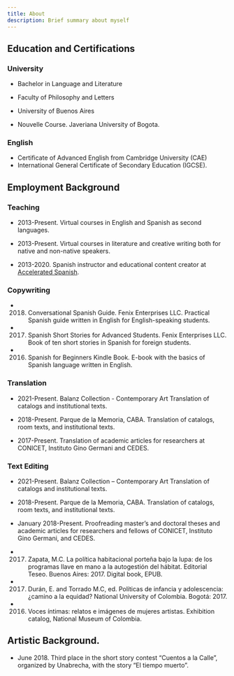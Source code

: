 ```yaml
---
title: About
description: Brief summary about myself
---
```

 
## Education and Certifications
 
### University

- Bachelor in Language and Literature
- Faculty of Philosophy and Letters
- University of Buenos Aires

- Nouvelle Course. Javeriana University of Bogota.

### English

- Certificate of Advanced English from Cambridge University (CAE)
- International General Certificate of Secondary Education (IGCSE).
 
## Employment Background
 
### Teaching      
 
- 2013-Present. Virtual courses in English and Spanish as second languages.
           
- 2013-Present. Virtual courses in literature and creative writing both for native and non-native speakers.
 
- 2013-2020. Spanish instructor and educational content creator at [Accelerated Spanish](http://spanish.masterofmemory.com/).
           
 
### Copywriting
 
- 2018. Conversational Spanish Guide. Fenix Enterprises LLC.
    Practical Spanish guide written in English for English-speaking students.
 
- 2017. Spanish Short Stories for Advanced Students. Fenix Enterprises LLC.
    Book of ten short stories in Spanish for foreign students.
 
- 2016. Spanish for Beginners Kindle Book.
    E-book with the basics of Spanish language written in English.
 
### Translation
 
- 2021-Present. Balanz Collection - Contemporary Art
    Translation of catalogs and institutional texts.
 
- 2018-Present. Parque de la Memoria, CABA.
    Translation of catalogs, room texts, and institutional texts.
 
- 2017-Present. Translation of academic articles for researchers at CONICET, Instituto Gino Germani and CEDES.
 
### Text Editing
 
- 2021-Present. Balanz Collection – Contemporary Art
    Translation of catalogs and institutional texts.
 
- 2018-Present. Parque de la Memoria, CABA.
    Translation of catalogs, room texts, and institutional texts.
 
- January 2018-Present. Proofreading master’s and doctoral theses and academic
    articles for researchers and fellows of CONICET, Instituto Gino Germani, and CEDES.
 
- 2017. Zapata, M.C. La política habitacional porteña bajo la lupa: de los programas llave en mano a la autogestión del hábitat. Editorial Teseo. Buenos Aires: 2017. Digital book, EPUB.
 
- 2017. Durán, E. and Torrado M.C, ed. Políticas de infancia y adolescencia: ¿camino a la equidad? National University of Colombia. Bogotá: 2017.
 
- 2016. Voces íntimas: relatos e imágenes de mujeres artistas. Exhibition catalog, National Museum of Colombia.
 
 
## Artistic Background.
 
- June 2018. Third place in the short story contest “Cuentos a la Calle”, organized by Unabrecha, with the story “El tiempo muerto”.
 
 
 
 

